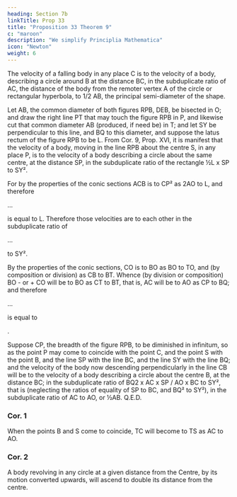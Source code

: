 ```yaml
---
heading: Section 7b
linkTitle: Prop 33
title: "Proposition 33 Theorem 9"
c: "maroon"
description: "We simplify Principlia Mathematica"
icon: "Newton"
weight: 6
---
```



The velocity of a falling body in any place C is to the velocity of a body, describing a circle around B at the distance BC, in the subduplicate ratio of AC, the distance of the body from the remoter vertex A of the circle or  rectangular hyperbola, to 1/2 AB, the principal semi-diameter of the shape.

Let AB, the common diameter of both figures RPB, DEB, be bisected in O; and draw the right line PT that may touch the figure RPB in P, and likewise cut that common diameter AB (produced, if need be) in T; and let SY be perpendicular to this line, and BQ to this diameter, and suppose the latus rectum of the figure RPB to be L. From Cor. 9, Prop. XVI, it is manifest that the velocity of a body, moving in the line RPB about the centre S, in any place P, is to the velocity of a body describing a circle about the same centre, at the distance SP, in the subduplicate ratio of the rectangle ½L x SP to SY². 

For by the properties of the conic sections ACB is to CP² as 2AO to L, and therefore 

...

is equal to L. Therefore those velocities are to each other in the subduplicate ratio of 

...

to SY².

By the properties of the conic sections, CO is to BO as BO to TO, and (by composition or division) as CB to BT. Whence (by division or composition) BO - or + CO will be to BO as CT to BT, that is, AC will be to AO as CP to BQ; and therefore

...

is equal to 


. 

Suppose CP, the breadth of the figure RPB, to be diminished in infinitum, so as the point P may come to coincide with the point C, and the point S with the point B, and the line SP with the line BC, and the line SY with the line BQ; and the velocity of the body now descending perpendicularly in the line CB will be to the velocity of a body describing a circle about the centre B, at the distance BC; in the subduplicate ratio of BQ2 x AC x SP / AO x BC to SY², that is (neglecting the ratios of equality of SP to BC, and BQ² to SY²), in the subduplicate ratio of AC to AO, or ½AB.   Q.E.D.


### Cor. 1

When the points B and S come to coincide, TC will become to TS as AC to AO.

### Cor. 2

A body revolving in any circle at a given distance from the Centre, by its motion converted upwards, will ascend to double its distance from the centre.

